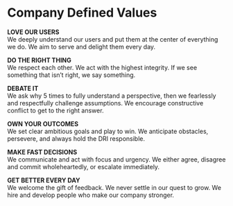 # Company Defined Values
**LOVE OUR USERS**  
We deeply understand our users and put them at the center of everything we do. We aim to serve and delight them every day.

**DO THE RIGHT THING**  
We respect each other. We act with the highest integrity. If we see something that isn’t right, we say something.

**DEBATE IT**  
We ask why 5 times to fully understand a perspective, then we fearlessly and respectfully challenge assumptions. We encourage constructive conflict to get to the right answer.

**OWN YOUR OUTCOMES**  
We set clear ambitious goals and play to win. We anticipate obstacles, persevere, and always hold the DRI responsible.

**MAKE FAST DECISIONS**  
We communicate and act with focus and urgency. We either agree, disagree and commit wholeheartedly, or escalate immediately.

**GET BETTER EVERY DAY**  
We welcome the gift of feedback. We never settle in our quest to grow. We hire and develop people who make our company stronger.
